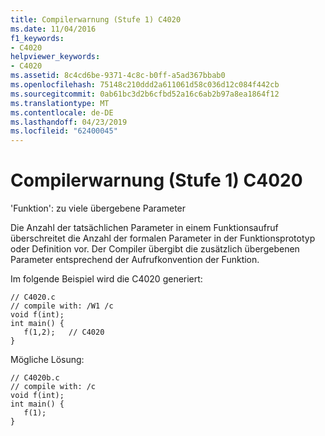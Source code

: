 ```yaml
---
title: Compilerwarnung (Stufe 1) C4020
ms.date: 11/04/2016
f1_keywords:
- C4020
helpviewer_keywords:
- C4020
ms.assetid: 8c4cd6be-9371-4c8c-b0ff-a5ad367bbab0
ms.openlocfilehash: 75148c210ddd2a611061d58c036d12c084f442cb
ms.sourcegitcommit: 0ab61bc3d2b6cfbd52a16c6ab2b97a8ea1864f12
ms.translationtype: MT
ms.contentlocale: de-DE
ms.lasthandoff: 04/23/2019
ms.locfileid: "62400045"
---
```

# <a name="compiler-warning-level-1-c4020"></a>Compilerwarnung (Stufe 1) C4020

'Funktion': zu viele übergebene Parameter

Die Anzahl der tatsächlichen Parameter in einem Funktionsaufruf überschreitet die Anzahl der formalen Parameter in der Funktionsprototyp oder Definition vor. Der Compiler übergibt die zusätzlich übergebenen Parameter entsprechend der Aufrufkonvention der Funktion.

Im folgende Beispiel wird die C4020 generiert:

```
// C4020.c
// compile with: /W1 /c
void f(int);
int main() {
   f(1,2);   // C4020
}
```

Mögliche Lösung:

```
// C4020b.c
// compile with: /c
void f(int);
int main() {
   f(1);
}
```